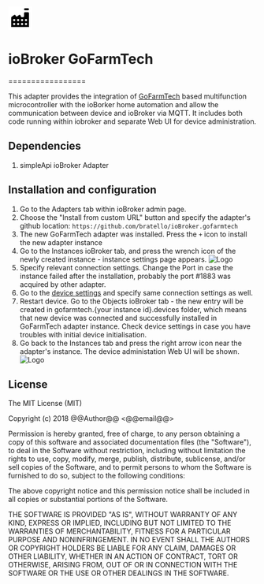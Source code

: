 ![Logo](admin/gofarmtech.png)
# ioBroker GoFarmTech
=================

This adapter provides the integration of [GoFarmTech](https://github.com/bratello/GoFarmTech) based multifunction microcontroller with the ioBorker home automation and allow the communication between device and ioBroker via MQTT.
It includes both code running within iobroker and separate Web UI for device administration.

## Dependencies
1. simpleApi ioBroker Adapter

## Installation and configuration 
1. Go to the Adapters tab within ioBroker admin page.
2. Choose the "Install from custom URL" button and specify the adapter's github location:
  ```https://github.com/bratello/ioBroker.gofarmtech```
3. The new GoFarmTech adapter was installed. Press the ```+``` icon to install the new adapter instance
4. Go to the Instances ioBroker tab, and press the wrench icon of the newly created instance - instance settings page appears.
![Logo](admin/adapterSettings.png)
5. Specify relevant connection settings. Change the Port in case the instance failed after the installation, probably the port #1883 was acquired by other adapter.
6. Go to the [device settings](https://github.com/bratello/GoFarmTech/blob/master/README.md) and specify same connection settings as well.
7. Restart device. Go to the Objects ioBroker tab - the new entry will be created in gofarmtech.{your instance id}.devices folder, which means that new device was connected and successfully installed in GoFarmTech adapter instance. Check device settings in case you have troubles with initial device initialisation.  
8. Go back to the Instances tab and press the right arrow icon near the adapter's instance. The device administation Web UI will be shown.
![Logo](admin/timerSettings.png)


## License
The MIT License (MIT)

Copyright (c) 2018 @@Author@@ <@@email@@>

Permission is hereby granted, free of charge, to any person obtaining a copy
of this software and associated documentation files (the "Software"), to deal
in the Software without restriction, including without limitation the rights
to use, copy, modify, merge, publish, distribute, sublicense, and/or sell
copies of the Software, and to permit persons to whom the Software is
furnished to do so, subject to the following conditions:

The above copyright notice and this permission notice shall be included in
all copies or substantial portions of the Software.

THE SOFTWARE IS PROVIDED "AS IS", WITHOUT WARRANTY OF ANY KIND, EXPRESS OR
IMPLIED, INCLUDING BUT NOT LIMITED TO THE WARRANTIES OF MERCHANTABILITY,
FITNESS FOR A PARTICULAR PURPOSE AND NONINFRINGEMENT. IN NO EVENT SHALL THE
AUTHORS OR COPYRIGHT HOLDERS BE LIABLE FOR ANY CLAIM, DAMAGES OR OTHER
LIABILITY, WHETHER IN AN ACTION OF CONTRACT, TORT OR OTHERWISE, ARISING FROM,
OUT OF OR IN CONNECTION WITH THE SOFTWARE OR THE USE OR OTHER DEALINGS IN
THE SOFTWARE.
